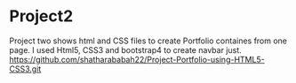 # Project2
Project two shows html and CSS files to create Portfolio containes from one page. I used Html5, CSS3 and bootstrap4 to create navbar just.
https://github.com/shatharababah22/Project-Portfolio-using-HTML5-CSS3.git
